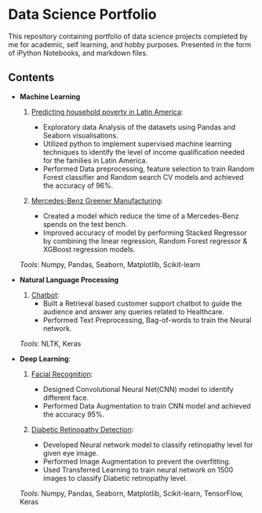 # Data Science Portfolio
This repository containing portfolio of data science projects completed by me for academic, self learning, and hobby purposes. Presented in the form of iPython Notebooks, and markdown files.


## Contents
* **Machine Learning**
  1. [Predicting household poverty in Latin America](https://github.com/Doddabasu124/Doddbasu124/tree/main/Income%20qualification):
     * Exploratory data Analysis of the datasets using Pandas and Seaborn visualisations.
     * Utilized python to implement supervised machine learning techniques to identify the level of income qualification needed for the families in Latin America.
     * Performed Data preprocessing, feature selection to train Random Forest classifier and Random search CV models and achieved the accuracy of 96%.
  
  2. [Mercedes-Benz Greener Manufacturing](https://github.com/Doddabasu124/Doddbasu124/tree/main/Mercedes-Benz%20Greener%20Manufacturing):
     * Created a model which reduce the time of a Mercedes-Benz spends on the test bench.
     * Improved accuracy of model by performing Stacked Regressor by combining the linear regression, Random Forest regressor & XGBoost regression models.
     
   *Tools*: Numpy, Pandas, Seaborn, Matplotlib, Scikit-learn
   
 
* **Natural Language Processing**
  1. [Chatbot](https://github.com/Doddabasu124/Doddbasu124/tree/main/NLP/Chatbot):
     * Built a Retrieval based customer support chatbot to guide the audience and answer any queries related to Healthcare.                               
     * Performed Text Preprocessing, Bag-of-words to train the Neural network.
     
   *Tools*: NLTK, Keras
  
 
* **Deep Learning**:
  1. [Facial Recognition](https://github.com/Doddabasu124/Doddbasu124/tree/main/Computer%20Vision/Facial%20Recognition):
     * Designed Convolutional Neural Net(CNN) model to identify different face.                               
     * Performed Data Augmentation to train CNN model and achieved the accuracy 95%.

   2. [Diabetic Retinopathy Detection](https://github.com/Doddabasu124/Doddbasu124/tree/main/Computer%20Vision/Diabetic%20Retinopathy%20Detection):
      * Developed Neural network model to classify retinopathy level for given eye image.                                                                                         
      *	Performed Image Augmentation to prevent the overfitting.
      *	Used Transferred Learning to train neural network on 1500 images to classify Diabetic retinopathy level.

   *Tools*: Numpy, Pandas, Seaborn, Matplotlib, Scikit-learn, TensorFlow, Keras
